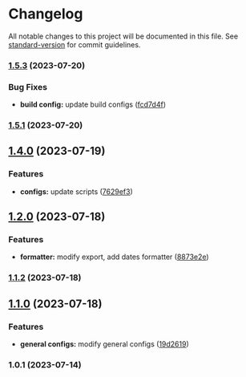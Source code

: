 # Changelog

All notable changes to this project will be documented in this file. See [standard-version](https://github.com/conventional-changelog/standard-version) for commit guidelines.

### [1.5.3](https://github.com/AgustinaNunez/utils/compare/v1.5.1...v1.5.3) (2023-07-20)


### Bug Fixes

* **build config:** update build configs ([fcd7d4f](https://github.com/AgustinaNunez/utils/commit/fcd7d4fca351fa4406b2dde6bce3e81dc44851c7))

### [1.5.1](https://github.com/AgustinaNunez/utils/compare/v1.4.0...v1.5.1) (2023-07-20)

## [1.4.0](https://github.com/agustinanunez/utils/compare/v1.2.0...v1.4.0) (2023-07-19)


### Features

* **configs:** update scripts ([7629ef3](https://github.com/agustinanunez/utils/commit/7629ef3f0302f9f059f4a5cda1031d323c1157b4))

## [1.2.0](https://github.com/agustinanunez/utils/compare/v1.1.2...v1.2.0) (2023-07-18)


### Features

* **formatter:** modify export, add dates formatter ([8873e2e](https://github.com/agustinanunez/utils/commit/8873e2eb0b8b8983da95a0258ec407f4c5e8160b))

### [1.1.2](https://github.com/agustinanunez/utils/compare/v1.1.0...v1.1.2) (2023-07-18)

## [1.1.0](https://github.com/agustinanunez/utils/compare/v1.0.1...v1.1.0) (2023-07-18)


### Features

* **general configs:** modify general configs ([19d2619](https://github.com/agustinanunez/utils/commit/19d2619973e3713fb9e5894dd92b6c65805cde2d))

### 1.0.1 (2023-07-14)
